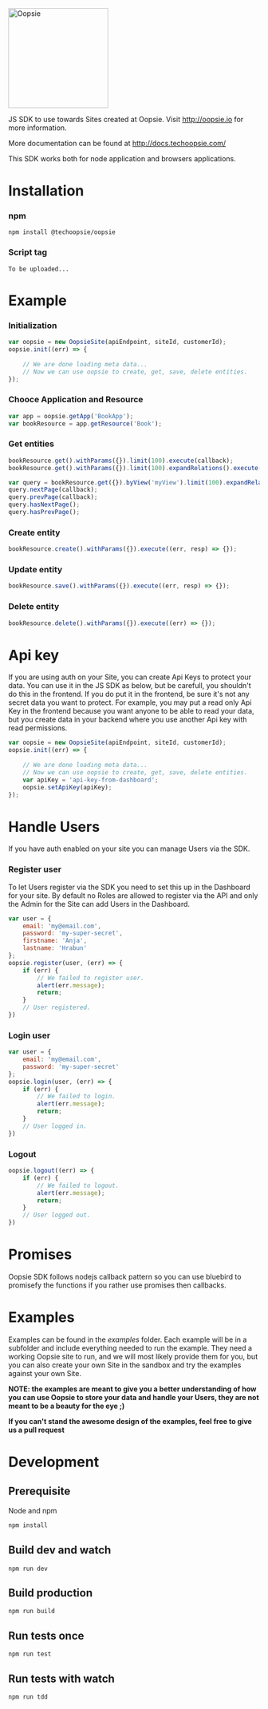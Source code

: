 <img src="http://static1.squarespace.com/static/57ecb47344024301f57bc8fa/t/598852628419c22ddf382d9d/1502513980501/?format=1500w" alt="Oopsie" style="width: 200px;"/>


JS SDK to use towards Sites created at Oopsie.
Visit http://oopsie.io for more information.

More documentation can be found at http://docs.techoopsie.com/

This SDK works both for node application and browsers applications.

# Installation

### npm

```npm install @techoopsie/oopsie```

### Script tag

```To be uploaded...``` 

# Example

### Initialization

```js
var oopsie = new OopsieSite(apiEndpoint, siteId, customerId);
oopsie.init((err) => {
    
    // We are done loading meta data...
    // Now we can use oopsie to create, get, save, delete entities.
});
```

### Chooce Application and Resource

```js
var app = oopsie.getApp('BookApp');
var bookResource = app.getResource('Book');
```

### Get entities 

```js
bookResource.get().withParams({}).limit(100).execute(callback);
bookResource.get().withParams({}).limit(100).expandRelations().execute(callback);

var query = bookResource.get({}).byView('myView').limit(100).expandRelations().execute(callback);
query.nextPage(callback);
query.prevPage(callback);
query.hasNextPage();
query.hasPrevPage();
```

### Create entity
```js
bookResource.create().withParams({}).execute((err, resp) => {});
```

### Update entity
```js
bookResource.save().withParams({}).execute((err, resp) => {});
```

### Delete entity
```js
bookResource.delete().withParams({}).execute((err) => {});
```

# Api key

If you are using auth on your Site, you can create Api Keys to protect your data.
You can use it in the JS SDK as below, but be carefull, you shouldn't do this in the frontend.
If you do put it in the frontend, be sure it's not any secret data you want to protect.
For example, you may put a read only Api Key in the frontend because you want anyone to be able to read your data, 
but you create data in your backend where you use another Api key with read permissions.

```js
var oopsie = new OopsieSite(apiEndpoint, siteId, customerId);
oopsie.init((err) => {
    
    // We are done loading meta data...
    // Now we can use oopsie to create, get, save, delete entities.
    var apiKey = 'api-key-from-dashboard'; 
    oopsie.setApiKey(apiKey);
});
```

# Handle Users

If you have auth enabled on your site you can manage Users via the SDK.

### Register user

To let Users register via the SDK you need to set this up in the Dashboard for your site. By default no Roles are allowed to register via the API and only the Admin for the Site can add Users in the Dashboard.

```js
var user = {
    email: 'my@email.com',
    password: 'my-super-secret',
    firstname: 'Anja',
    lastname: 'Hrabun'
};
oopsie.register(user, (err) => {
    if (err) {
        // We failed to register user.
        alert(err.message);
        return;
    }
    // User registered.
})
```

### Login user
```js
var user = {
    email: 'my@email.com',
    password: 'my-super-secret'
};
oopsie.login(user, (err) => {
    if (err) {
        // We failed to login.
        alert(err.message);
        return;
    }
    // User logged in.
})
```

### Logout
```js
oopsie.logout((err) => {
    if (err) {
        // We failed to logout.
        alert(err.message);
        return;
    }
    // User logged out.
})
```

# Promises

Oopsie SDK follows nodejs callback pattern so you can use bluebird to promisefy the functions if you rather use promises then callbacks.

# Examples

Examples can be found in the *examples* folder. Each example will be in a subfolder and include everything needed to run the example. They need a working Oopsie site to run, and we will most likely provide them for you, but you can also create your own Site in the sandbox and try the examples against your own Site.

**NOTE: the examples are meant to give you a better understanding of how you can use Oopsie to store your data and handle your Users, they are not meant to be a beauty for the eye ;)**

**If you can't stand the awesome design of the examples, feel free to give us a pull request**

# Development

## Prerequisite

Node and npm

```sh
npm install
```

## Build dev and watch

    npm run dev

## Build production

    npm run build

## Run tests once
  
    npm run test
    
## Run tests with watch

    npm run tdd
